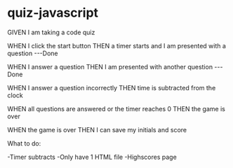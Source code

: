 # quiz-javascript

GIVEN I am taking a code quiz

WHEN I click the start button
THEN a timer starts and I am presented with a question ---Done

WHEN I answer a question
THEN I am presented with another question ---Done

WHEN I answer a question incorrectly
THEN time is subtracted from the clock

WHEN all questions are answered or the timer reaches 0
THEN the game is over

WHEN the game is over
THEN I can save my initials and score



What to do:

-Timer subtracts
-Only have 1 HTML file
-Highscores page
